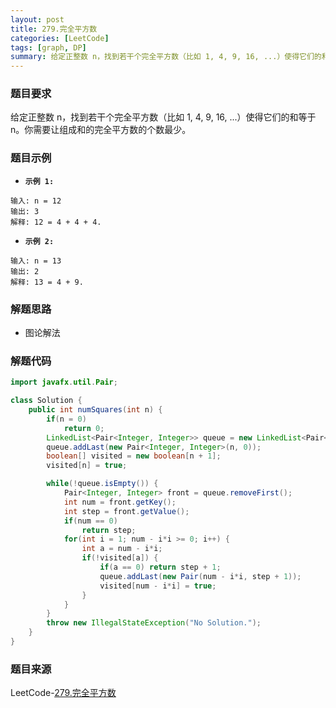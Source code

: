 ```yaml
---
layout: post
title: 279.完全平方数
categories: [LeetCode]
tags: [graph, DP]
summary: 给定正整数 n，找到若干个完全平方数（比如 1, 4, 9, 16, ...）使得它们的和等于 n。
---
```


### 题目要求
给定正整数 n，找到若干个完全平方数（比如 1, 4, 9, 16, ...）使得它们的和等于 n。你需要让组成和的完全平方数的个数最少。

### 题目示例
- **`示例 1:`** 
```
输入: n = 12
输出: 3 
解释: 12 = 4 + 4 + 4.
```

- **`示例 2:`** 
```
输入: n = 13
输出: 2
解释: 13 = 4 + 9.
```


### 解题思路
- 图论解法

### 解题代码
```java
import javafx.util.Pair;

class Solution {
    public int numSquares(int n) {
        if(n = 0)
            return 0;
        LinkedList<Pair<Integer, Integer>> queue = new LinkedList<Pair<Integer, Integer>>();
        queue.addLast(new Pair<Integer, Integer>(n, 0));
        boolean[] visited = new boolean[n + 1];
        visited[n] = true;

        while(!queue.isEmpty()) {
            Pair<Integer, Integer> front = queue.removeFirst();
            int num = front.getKey();
            int step = front.getValue();
            if(num == 0)
                return step;
            for(int i = 1; num - i*i >= 0; i++) {
                int a = num - i*i;
                if(!visited[a]) {
                    if(a == 0) return step + 1;
                    queue.addLast(new Pair(num - i*i, step + 1));
                    visited[num - i*i] = true;
                }
            }
        }
        throw new IllegalStateException("No Solution.");
    }
}
```

### 题目来源
LeetCode-[279.完全平方数](https://leetcode-cn.com/problems/perfect-squares/)